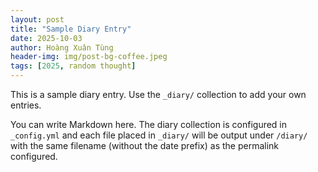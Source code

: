 ```yaml
---
layout: post
title: "Sample Diary Entry"
date: 2025-10-03
author: Hoàng Xuân Tùng
header-img: img/post-bg-coffee.jpeg
tags: [2025, random thought]
---
```


This is a sample diary entry. Use the `_diary/` collection to add your own entries.

You can write Markdown here. The diary collection is configured in `_config.yml` and each file placed in `_diary/` will be output under `/diary/` with the same filename (without the date prefix) as the permalink configured.
